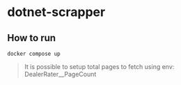 # dotnet-scrapper

## How to run

```
docker compose up
```

> It is possible to setup total pages to fetch using env: DealerRater__PageCount
